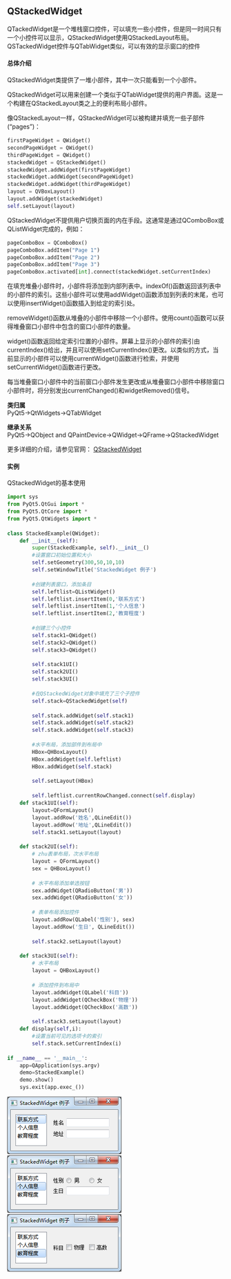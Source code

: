## QStackedWidget
QTackedWidget是一个堆栈窗口控件，可以填充一些小控件，但是同一时间只有一个小控件可以显示，QStackedWidget使用QStackedLayout布局。QSTackedWidget控件与QTabWidget类似，可以有效的显示窗口的控件

#### 总体介绍
QStackedWidget类提供了一堆小部件，其中一次只能看到一个小部件。

QStackedWidget可以用来创建一个类似于QTabWidget提供的用户界面。这是一个构建在QStackedLayout类之上的便利布局小部件。

像QStackedLayout一样，QStackedWidget可以被构建并填充一些子部件(“pages”)：
```python
firstPageWidget = QWidget()
secondPageWidget = QWidget()
thirdPageWidget = QWidget()
stackedWidget = QStackedWidget()
stackedWidget.addWidget(firstPageWidget)
stackedWidget.addWidget(secondPageWidget)
stackedWidget.addWidget(thirdPageWidget)
layout = QVBoxLayout()
layout.addWidget(stackedWidget)
self.setLayout(layout)
```

QStackedWidget不提供用户切换页面的内在手段。这通常是通过QComboBox或QListWidget完成的，例如：
```python
pageComboBox = QComboBox()
pageComboBox.addItem("Page 1")
pageComboBox.addItem("Page 2")
pageComboBox.addItem("Page 3")
pageComboBox.activated[int].connect(stackedWidget.setCurrentIndex)
```

在填充堆叠小部件时，小部件将添加到内部列表中。indexOf()函数返回该列表中的小部件的索引。这些小部件可以使用addWidget()函数添加到列表的末尾，也可以使用insertWidget()函数插入到给定的索引处。

removeWidget()函数从堆叠的小部件中移除一个小部件。使用count()函数可以获得堆叠窗口小部件中包含的窗口小部件的数量。

widget()函数返回给定索引位置的小部件。屏幕上显示的小部件的索引由currentIndex()给出，并且可以使用setCurrentIndex()更改。以类似的方式，当前显示的小部件可以使用currentWidget()函数进行检索，并使用setCurrentWidget()函数进行更改。

每当堆叠窗口小部件中的当前窗口小部件发生更改或从堆叠窗口小部件中移除窗口小部件时，将分别发出currentChanged()和widgetRemoved()信号。

**类归属**    
PyQt5->QtWidgets->QTabWidget

**继承关系**    
PyQt5->QObject and QPaintDevice->QWidget->QFrame->QStackedWidget

更多详细的介绍，请参见官网：
[QStackedWidget](https://doc.qt.io/qt-5/qstackedwidget.html "QStackedWidget")
 
#### 实例
QStackedWidget的基本使用
```python
import sys
from PyQt5.QtGui import *
from PyQt5.QtCore import *
from PyQt5.QtWidgets import *

class StackedExample(QWidget):
    def __init__(self):
        super(StackedExample, self).__init__()
        #设置窗口初始位置和大小
        self.setGeometry(300,50,10,10)
        self.setWindowTitle('StackedWidget 例子')

        #创建列表窗口，添加条目
        self.leftlist=QListWidget()
        self.leftlist.insertItem(0,'联系方式')
        self.leftlist.insertItem(1,'个人信息')
        self.leftlist.insertItem(2,'教育程度')

        #创建三个小控件
        self.stack1=QWidget()
        self.stack2=QWidget()
        self.stack3=QWidget()

        self.stack1UI()
        self.stack2UI()
        self.stack3UI()

        #在QStackedWidget对象中填充了三个子控件
        self.stack=QStackedWidget(self)

        self.stack.addWidget(self.stack1)
        self.stack.addWidget(self.stack2)
        self.stack.addWidget(self.stack3)

        #水平布局，添加部件到布局中
        HBox=QHBoxLayout()
        HBox.addWidget(self.leftlist)
        HBox.addWidget(self.stack)

        self.setLayout(HBox)

        self.leftlist.currentRowChanged.connect(self.display)
    def stack1UI(self):
        layout=QFormLayout()
        layout.addRow('姓名',QLineEdit())
        layout.addRow('地址',QLineEdit())
        self.stack1.setLayout(layout)

    def stack2UI(self):
        # zhu表单布局，次水平布局
        layout = QFormLayout()
        sex = QHBoxLayout()

        # 水平布局添加单选按钮
        sex.addWidget(QRadioButton('男'))
        sex.addWidget(QRadioButton('女'))

        # 表单布局添加控件
        layout.addRow(QLabel('性别'), sex)
        layout.addRow('生日', QLineEdit())

        self.stack2.setLayout(layout)

    def stack3UI(self):
        # 水平布局
        layout = QHBoxLayout()

        # 添加控件到布局中
        layout.addWidget(QLabel('科目'))
        layout.addWidget(QCheckBox('物理'))
        layout.addWidget(QCheckBox('高数'))

        self.stack3.setLayout(layout)
    def display(self,i):
        #设置当前可见的选项卡的索引
        self.stack.setCurrentIndex(i)
        
if __name__ == '__main__':
    app=QApplication(sys.argv)
    demo=StackedExample()
    demo.show()
    sys.exit(app.exec_())
```
![](assets/markdown-img-paste-20190316151034124.png)
![](assets/markdown-img-paste-20190316151046995.png)
![](assets/markdown-img-paste-20190316151056223.png)